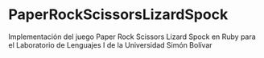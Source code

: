 # PaperRockScissorsLizardSpock
Implementación del juego Paper Rock Scissors Lizard Spock en Ruby para el Laboratorio de Lenguajes I de la Universidad Simón Bolívar
